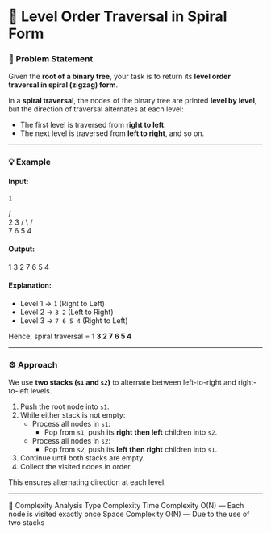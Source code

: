# 🌲 Level Order Traversal in Spiral Form

### 🧩 Problem Statement
Given the **root of a binary tree**, your task is to return its **level order traversal in spiral (zigzag) form**.

In a **spiral traversal**, the nodes of the binary tree are printed **level by level**, but the direction of traversal alternates at each level:
- The first level is traversed from **right to left**.
- The next level is traversed from **left to right**, and so on.

---

### 💡 Example

#### Input:
    1
  /   \
 2     3
/ \   / \
7 6 5 4

#### Output:
1 3 2 7 6 5 4
#### Explanation:
- Level 1 → `1` (Right to Left)
- Level 2 → `3 2` (Left to Right)
- Level 3 → `7 6 5 4` (Right to Left)

Hence, spiral traversal = **1 3 2 7 6 5 4**

---

### ⚙️ Approach

We use **two stacks (`s1` and `s2`)** to alternate between left-to-right and right-to-left levels.

1. Push the root node into `s1`.
2. While either stack is not empty:
   - Process all nodes in `s1`:
     - Pop from `s1`, push its **right then left** children into `s2`.
   - Process all nodes in `s2`:
     - Pop from `s2`, push its **left then right** children into `s1`.
3. Continue until both stacks are empty.
4. Collect the visited nodes in order.

This ensures alternating direction at each level.

---


🧮 Complexity Analysis
Type	Complexity
Time Complexity	O(N) — Each node is visited exactly once
Space Complexity	O(N) — Due to the use of two stacks
